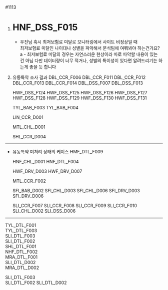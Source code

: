 #1113

1. # HNF_DSS_F015 
	- 우진님 혹시 최저보험료 미달로 모니터링에서 사이트 비정상일 때  
	최저보험료 미달인 나이대나 성별을 파악해서 분석팀에 여쭤봐야 하는건가요?
	a - 최저보험료 미달의 경우는 자연스러운 현상이라 따로 파악할 내용이 있는 건 아님
	다만 데이터량이 너무 적거나, 성별의 특이성이 있다면 알려드리기는 하는게 좋을 듯 합니다


2. 유동특약 조사 결과
	 DBL_CCR_F006 
	 DBL_CCR_F011 
	 DBL_CCR_F012 
	 DBL_CCR_F013 
	 DBL_CCR_F014 
	 DBL_DSS_F007 
	 DBL_DSS_F013  
	
	HWF_DSS_F124
	HWF_DSS_F125
	HWF_DSS_F126
	HWF_DSS_F127
	HWF_DSS_F128
	HWF_DSS_F129
	HWF_DSS_F130
	HWF_DSS_F131
	
	TYL_BAB_F003
	TYL_BAB_F004

	LIN_CCR_D001

	MTL_CHL_D001

	SHL_CCR_D004

---

- 유동특약 미처리 상태의 케이스 
	HMF_DTL_F009
	
	HNF_CHL_D001
	HNF_DTL_F004
	
	HWF_DRV_D003
	HWF_DRV_D007
	
	MTL_CCR_F002
	
	SFI_BAB_D002
	SFI_CHL_D003
	SFI_CHL_D006
	SFI_DRV_D003
	SFI_DRV_D006
	
	SLI_CCR_F007
	SLI_CCR_F008
	SLI_CCR_F009
	SLI_CCR_F010
	SLI_CHL_D002
	SLI_DSS_D006

---

TYL_DTL_F001  
TYL_DTL_F003  
SLI_DTL_F003  
SLI_DTL_F002  
SHL_DTL_F001  
NHF_DTL_F002  
MRA_DTL_F001  
SLI_DTL_D002  
MRA_DTL_D002

SLI_DTL_F003  
SLI_DTL_F002
SLI_DTL_D002